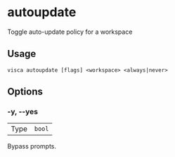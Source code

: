 # autoupdate

Toggle auto-update policy for a workspace

## Usage

```console
visca autoupdate [flags] <workspace> <always|never>
```

## Options

### -y, --yes

|      |                   |
| ---- | ----------------- |
| Type | <code>bool</code> |

Bypass prompts.
